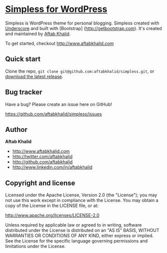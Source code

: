 [Simpless for WordPress](http://aftabkhalid.github.com/simpless)
=================

Simpless is WordPress theme for personal blogging. Simpless created with [Underscore](http://underscores.me) and built with [Bootstrap] (http://getbootstrap.com). It's created and maintained by [Aftab Khalid](http://www.aftabkhalid.com).

To get started, checkout http://www.aftabkhalid.com



Quick start
-----------

Clone the repo, `git clone git@github.com:aftabkhalid/simpless.git`, or [download the latest release](https://github.com/aftabkhalid/simpless/zipball/master).



Bug tracker
-----------

Have a bug? Please create an issue here on GitHub!

https://github.com/aftabkhalid/simpless/issues



Author
-------

**Aftab Khalid**

+ http://www.aftabkhalid.com
+ http://twitter.com/aftabkhalid
+ http://github.com/aftabkhalid
+ http://www.linkedin.com/in/aftabkhalid



Copyright and license
---------------------

Licensed under the Apache License, Version 2.0 (the "License");
you may not use this work except in compliance with the License.
You may obtain a copy of the License in the LICENSE file, or at:

   http://www.apache.org/licenses/LICENSE-2.0

Unless required by applicable law or agreed to in writing, software
distributed under the License is distributed on an "AS IS" BASIS,
WITHOUT WARRANTIES OR CONDITIONS OF ANY KIND, either express or implied.
See the License for the specific language governing permissions and
limitations under the License.


